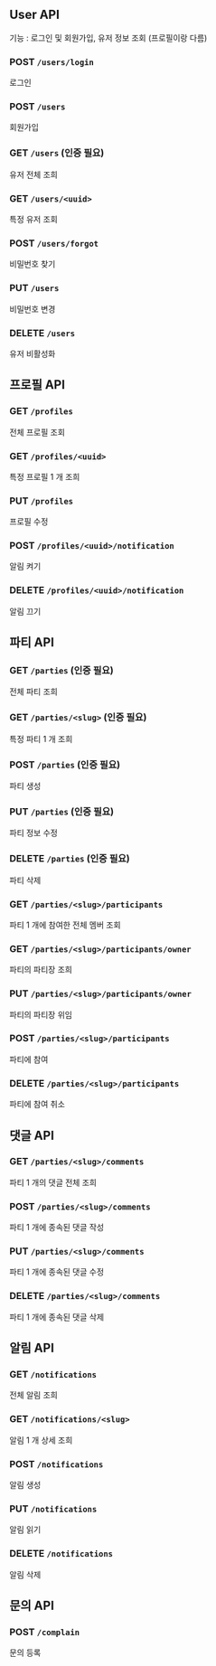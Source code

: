 ## User API

기능 : 로그인 및 회원가입, 유저 정보 조회 (프로필이랑 다름)

### POST `/users/login`

로그인

### POST `/users`

회원가입

### GET `/users` (인증 필요)

유저 전체 조희

### GET `/users/<uuid>`

특정 유저 조회

### POST `/users/forgot`

비밀번호 찾기

### PUT `/users`

비밀번호 변경

### DELETE `/users`

유저 비활성화

## 프로필 API

### GET `/profiles`

전체 프로필 조회

### GET `/profiles/<uuid>`

특정 프로필 1 개 조희

### PUT `/profiles`

프로필 수정

### POST `/profiles/<uuid>/notification`

알림 켜기

### DELETE `/profiles/<uuid>/notification`

알림 끄기

## 파티 API

### GET `/parties` (인증 필요)

전체 파티 조희

### GET `/parties/<slug>` (인증 필요)

특정 파티 1 개 조희

### POST `/parties` (인증 필요)

파티 생성

### PUT `/parties` (인증 필요)

파티 정보 수정

### DELETE `/parties` (인증 필요)

파티 삭제

### GET `/parties/<slug>/participants`

파티 1 개에 참여한 전체 멤버 조회

### GET `/parties/<slug>/participants/owner`

파티의 파티장 조희

### PUT `/parties/<slug>/participants/owner`

파티의 파티장 위임

### POST `/parties/<slug>/participants`

파티에 참여

### DELETE `/parties/<slug>/participants`

파티에 참여 취소

## 댓글 API

### GET `/parties/<slug>/comments`

파티 1 개의 댓글 전체 조희

### POST `/parties/<slug>/comments`

파티 1 개에 종속된 댓글 작성

### PUT `/parties/<slug>/comments`

파티 1 개에 종속된 댓글 수정

### DELETE `/parties/<slug>/comments`

파티 1 개에 종속된 댓글 삭제

## 알림 API

### GET `/notifications`

전체 알림 조희

### GET `/notifications/<slug>`

알림 1 개 상세 조희

### POST `/notifications`

알림 생성

### PUT `/notifications`

알림 읽기

### DELETE `/notifications`

알림 삭제

## 문의 API

### POST `/complain`

문의 등록
